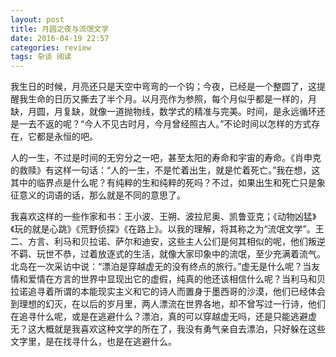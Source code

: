```yaml
---
layout: post
title: 月圆之夜与流氓文学
date: 2016-04-19 22:57
categories: review
tags: 杂谈 阅读
---
```


我生日的时候，月亮还只是天空中弯弯的一个钩；今夜，已经是一个整圆了，这提醒我生命的日历又撕去了半个月。以月亮作为参照，每个月似乎都是一样的，月缺，月圆，月复缺，就像一道抛物线，数学式的精准与完美。时间，是永远循环还是一去不返的呢？“今人不见古时月，今月曾经照古人。”不论时间以怎样的方式存在，它都是永恒的吧。

人的一生，不过是时间的无穷分之一吧，甚至太阳的寿命和宇宙的寿命。《肖申克的救赎》有这样一句话：“人的一生，不是忙着出生，就是忙着死亡。”我在想，这其中的临界点是什么呢？有纯粹的生和纯粹的死吗？不过，如果出生和死亡只是象征意义的词语的话，那么就是不同的意思了。

我喜欢这样的一些作家和书：王小波、王朔、波拉尼奥、凯鲁亚克；《动物凶猛》《玩的就是心跳》《荒野侦探》《在路上》。以我的理解，将其称之为“流氓文学”。王二、方言、利马和贝拉诺、萨尔和迪安，这些主人公们是何其相似的呢，他们叛逆不羁、玩世不恭，过着放逐式的生活，就像大家印象中的流氓，至少充满着流气。北岛在一次采访中说：“漂泊是穿越虚无的没有终点的旅行。”虚无是什么呢？当友情和爱情在方言的世界中显现出它的虚假，纯真的他还该相信什么呢？当利马和贝拉诺追寻着所谓的本能现实主义和它的诗人而置身于墨西哥的沙漠，他们已经体会到理想的幻灭，在以后的岁月里，两人漂流在世界各地，却不曾写过一行诗，他们在追寻什么呢，或是在逃避什么？漂泊，真的可以穿越虚无吗，还是只能逃避虚无？这大概就是我喜欢这种文学的所在了，我没有勇气亲自去漂泊，只好躲在这些文字里，是在找寻什么，也是在逃避什么。
